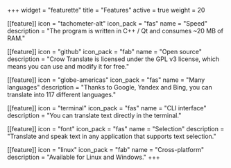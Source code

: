+++
widget = "featurette"
title = "Features"
active = true
weight = 20

[[feature]]
  icon = "tachometer-alt"
  icon_pack = "fas"
  name = "Speed"
  description = "The program is written in C++ / Qt and consumes ~20 MB of RAM."
  
[[feature]]
  icon = "github"
  icon_pack = "fab"
  name = "Open source"
  description = "Crow Translate is licensed under the GPL v3 license, which means you can use and modify it for free."
  
[[feature]]
  icon = "globe-americas"
  icon_pack = "fas"
  name = "Many languages"
  description = "Thanks to Google, Yandex and Bing, you can translate into 117 different languages."
  
[[feature]]
  icon = "terminal"
  icon_pack = "fas"
  name = "CLI interface"
  description = "You can translate text directly in the terminal."
  
[[feature]]
  icon = "font"
  icon_pack = "fas"
  name = "Selection"
  description = "Translate and speak text in any application that supports text selection."
  
[[feature]]
  icon = "linux"
  icon_pack = "fab"
  name = "Cross-platform"
  description = "Available for Linux and Windows."
+++
